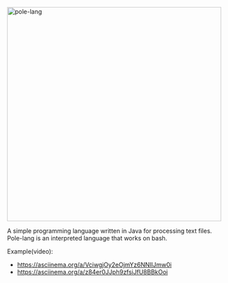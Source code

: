 <img src="https://www.lucidchart.com/publicSegments/view/cef83044-f679-4ea6-9855-e5730aaa1c5d/image.png" alt="pole-lang" width="500" />

A simple programming language written in Java for processing text files. Pole-lang is an interpreted language that works on bash.

Example(video):
*	https://asciinema.org/a/VciwgjOy2eOjmYz6NNIlJmw0i
*	https://asciinema.org/a/z84er0JJph9zfsiJfU8BBkOoi

